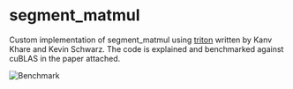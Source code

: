 # segment_matmul

Custom implementation of segment_matmul using [triton](https://github.com/triton-lang/triton) written by Kanv Khare and Kevin Schwarz. The code is explained and benchmarked against cuBLAS in the paper attached.

![Benchmark](https://github.com/kanvk/segment_matmul/assets/12547828/65541bb6-ac58-4914-93d8-223f179cf9b7)

